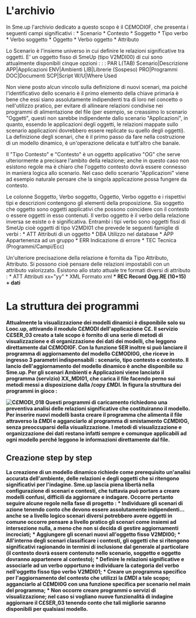 # L'archivio
In Sme.up l'archivio dedicato a questo scopo è il C£MODI0F, che presenta i seguenti campi significativi : 
 \* Scenario
 \* Contesto
 \* Soggetto
 \* Tipo verbo
 \* Verbo soggetto
 \* Oggetto
 \* Verbo oggetto
 \* Attributo

Lo Scenario è l'insieme universo in cui definire le relazioni significative tra oggetti. E' un oggetto fisso di SmeUp (tipo V2MDI00) di cui sono attualmente disponibili cinque opzioni : 
 :  : PAR L(TAB)
Scenario|Descrizione
APP|Applicazioni
ENV|Ambienti
LIB|Librerie (Sospeso)
PRO|Programmi
DOC|Documenti
SCP|Script
W/U|Where Used


Non viene posto alcun vincolo sulla definizione di nuovi scenari, ma poiché l'identificativo dello scenario è il primo elemento della chiave primaria è bene che essi siano assolutamente indipendenti tra di loro nel concetto o nell'utilizzo pratico, per evitare di allineare relazioni condivise nei programmi di alimentazione del file (per esempio, se creassimo lo scenario "Oggetti", questi non sarebbe indipendente dallo scenario "Applicazioni", in quanto, essendo le applicazioni degli oggetti, le relazioni mappate sullo scenario applicazioni dovrebbero essere replicate su quello degli oggetti). La definizione degli scenari, che è il primo passo da fare nella costruzione di un modello dinamico, è un'operazione delicata e tutt'altro che banale.

Il "Tipo Contesto" e "Contesto" è un oggetto applicativo "OG" che serve ulteriormente a precisare l'ambito della relazione; anche in questo caso non esistono regole ma è chiaro che l'oggetto contesto dovrà essere connesso in maniera logica allo scenario. Nel caso dello scenario "Applicazioni" viene ad esempio naturale pensare che la singola applicazione possa fungere da contesto.

Le colonne Soggetto, Verbo soggetto, Oggetto, Verbo oggetto e i rispettivi tipi e descrizioni contengono gli elementi della proposizione. Sia soggetto che oggetto sono oggetti applicativi che possono coincidere con il contesto o essere oggetti in esso contenuti. Il verbo oggetto è il verbo della relazione inversa se esiste o è significativa. Entrambi i tipi verbo sono oggetti fissi di SmeUp cioè oggetti di tipo V2MDI01 che prevede le seguenti famiglie di verbi : 
 \* ATT         Attributi di un oggetto
 \* DBA         Utilizzo nel database
 \* APP         Appartenenza ad un gruppo
 \* ERR         Indicazione di errore
 \* TEC         Tecnica (Programmi/Campi/Ecc)

Un'ulteriore precisazione della relazione è fornita da Tipo Attributo, Attributo. Si possono cioè pensare delle relazioni impostabili con un attributo valorizzato.
Esistono allo stato attuale tre formati diversi di attributo : 
 \* ATT         Attributi   xx="yy"
 \* XML         Formato xml <a> <b xx="yy"/></a>
 \* REC         Record      Ogg.RE (10+15) + dati

# La struttura dei programmi
Attualmente la visualizzazione dei modelli dinamici è disponibile solo su Looc.up, attivando il modulo C£MODI dell'applicazione C£. Il servizio C£SER_03 creato a tale scopo è fornito di una serie di metodi di visualizzazione e di organizzazione dei dati dei modelli, che leggono direttamente dal C£MODI0F. Con la funzione SER inoltre si può lanciare il programma di aggiornamento del modello C£MODI0G, che riceve in ingresso 3 parametri indispensabili :  scenario, tipo contesto e contesto. Il lancio dell'aggiornamento del modello dinamico è anche disponibile su Sme.up. Per gli scenari Ambienti e Applicazioni viene lanciato il programma (servizio) XX_MDI01, che carica il file facendo perno sui metodi messi a disposizione dalla /copy £MDI.
In figura la struttura dei programmi in gioco : 

![C£MODI_018](http://localhost:3000/immagini/C£MODI_C/CXMODI_018.png)
Questi programmi di caricamento richiedono una preventiva analisi delle relazioni significative che costituiranno il modello. Per inserire nuovi modelli basta creare il programma che alimenta il file attraverso la £MDI e agganciarlo al programma di smistamento C£MDI0G, senza preoccuparsi della visualizzazione. I metodi di visualizzazione e organizzazione dei dati restano infatti sempre e comunque applicabili ad ogni modello perché leggono le informazioni direttamente dal file.

## Creazione step by step
La creazione di un modello dinamico richiede come prerequisito un'analisi accurata dell'ambiente, delle relazioni e degli oggetti che si ritengono significativi per l'indagine.
Sme.up lascia piena libertà nella configurazione di scenari e contesti, che tuttavia può portare a creare modelli confusi, difficili da aggiornare e indagare. Occorre pertanto seguire alcune regole nella fase di progetto : 
 \* Individuare gli scenari di azione tenendo conto che devono essere assolutamente indipendenti... anche se a livello logico scenari diversi potrebbero avere oggetti in comune occorre pensare a livello pratico gli scenari come insiemi ad intersezione nulla, a meno che non si decida di gestire aggiornamenti incrociati;
 \* Aggiungere gli scenari nuovi all'oggetto fisso V2MDI00;
 \* All'interno degli scenari classificare i contesti, gli oggetti che si ritengono significativi ragionando in termini di inclusione dal generale al particolare (il contesto dovrà essere contenuto nello scenario, soggetto e oggetto dovranno appartenere al contesto);
 \* Definire le relazioni significative e associarle ad un verbo opportuno e individuare la categoria del verbo nell'oggetto fisso tipo verbo V2MDI01;
 \* Creare un programma specifico per l'aggiornamento del contesto che utilizzi la £MDI a tale scopo; agganciarlo al C£MDI0G con una funzione specifica per scenario nel main del programma;
 \* Non occorre creare programmi o servizi di visualizzazione; nel caso si vogliano nuove funzionalità di indagine aggiornare il C£SER_03 tenendo conto che tali migliorie saranno disponibili per qualsiasi modello.
